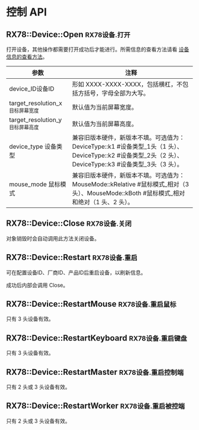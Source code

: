 # 控制 API

## RX78::Device::Open <small>RX78设备.打开</small>

打开设备，其他操作都需要打开成功后才能进行。所需信息的查看方法请看 [设备信息的查看方法](QNA.md#如何查看设备名和设备-id)。

| 参数                                           | 注释                                                         |
| ---------------------------------------------- | ------------------------------------------------------------ |
| device_ID<span class="e">设备ID</span>         | 形如 XXXX-XXXX-XXXX，包括横杠，不包括方括号，字母全部为大写。 |
| target_resolution_x<small>目标屏幕宽度</small> | 默认值为当前屏幕宽度。                                       |
| target_resolution_y<small>目标屏幕高度</small> | 默认值为当前屏幕高度。                                       |
| device_type <span class="e">设备类型</span>    | 兼容旧版本硬件，新版本不填。可选值为： DeviceType::k1 <span class="e">#设备类型_1头</span>（1 头）、DeviceType::k2 <span class="e">#设备类型_2头</span>（2 头）、DeviceType::k3 <span class="e">#设备类型_3头</span>（3 头）。 |
| mouse_mode <span class="e">鼠标模式</span>     | 兼容旧版本硬件，新版本不填。可选值为：MouseMode::kRelative <span class="e">#鼠标模式_相对</span>（3 头）、MouseMode::kBoth <span class="e">#鼠标模式_相对和绝对</span>（1 头、2 头）。 |

## RX78::Device::Close <small>RX78设备.关闭</small>
对象销毁时会自动调用此方法关闭设备。

## RX78::Device::Restart <small>RX78设备.重启</small>
可在配置设备ID、厂商ID、产品ID后重启设备，以刷新信息。

成功后内部会调用 Close。

## RX78::Device::RestartMouse <small>RX78设备.重启鼠标</small>
只有 3 头设备有效。

## RX78::Device::RestartKeyboard <small>RX78设备.重启键盘</small>
只有 3 头设备有效。

## RX78::Device::RestartMaster <small>RX78设备.重启控制端</small>
只有 2 头或 3 头设备有效。

## RX78::Device::RestartWorker <small>RX78设备.重启被控端</small>
只有 2 头或 3 头设备有效。
